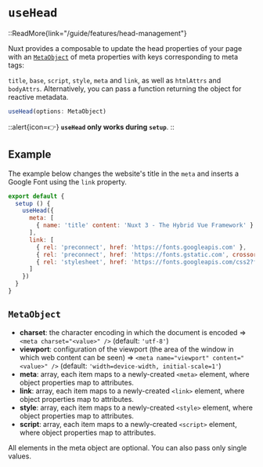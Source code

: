 # `useHead`

::ReadMore{link="/guide/features/head-management"}

Nuxt provides a composable to update the head properties of your page with an [`MetaObject`](/api/composables/use-head/#metaobject) of meta properties with keys corresponding to meta tags:

`title`, `base`, `script`, `style`, `meta` and `link`, as well as `htmlAttrs` and `bodyAttrs`. Alternatively, you can pass a function returning the object for reactive metadata.

```js
useHead(options: MetaObject)
```

::alert{icon=👉}
**`useHead` only works during `setup`**.
::

## Example

The example below changes the website's title in the `meta` and inserts a Google Font using the `link` property.

```js
export default {
  setup () {
    useHead({
      meta: [
        { name: 'title' content: 'Nuxt 3 - The Hybrid Vue Framework' }
      ],
      link: [
        { rel: 'preconnect', href: 'https://fonts.googleapis.com' },
        { rel: 'preconnect', href: 'https://fonts.gstatic.com', crossorigin: '' },
        { rel: 'stylesheet', href: 'https://fonts.googleapis.com/css2?family=Roboto&display=swap', crossorigin: '' },
      ]
    })
  }
}
```

## `MetaObject`

* **charset**: the character encoding in which the document is encoded => `<meta charset="<value>" />` (default: `'utf-8'`)
* **viewport**: configuration of the viewport (the area of the window in which web content can be seen) => `<meta name="viewport" content="<value>" />` (default: `'width=device-width, initial-scale=1'`)
* **meta**: array, each item maps to a newly-created `<meta>` element, where object properties map to attributes.
* **link**: array, each item maps to a newly-created `<link>` element, where object properties map to attributes.
* **style**: array, each item maps to a newly-created `<style>` element, where object properties map to attributes.
* **script**: array, each item maps to a newly-created `<script>` element, where object properties map to attributes.

All elements in the meta object are optional. You can also pass only single values.
